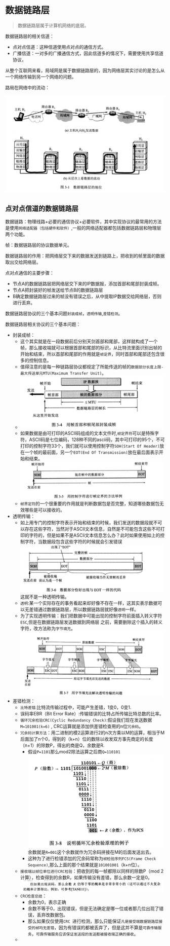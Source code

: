 # 数据链路层

> 数据链路层属于计算机网络的底层。

数据链路层的相关信道：

* 点对点信道：这种信道使用点对点的通信方式。
* 广播信道：一对多的广播通信方式，因此信道多的情况下，需要使用共享信道协议，

从整个互联网来看，局域网是属于数据链路层的，因为网络层其实讨论的是怎么从一个网络传输到另一个网络的问题。

路局在网络中的流动：

![image-20201030143548339](数据链路层.assets/image-20201030143548339.png)

## 点对点信道的数据链路层

数据链路：物理线路+必要的通信协议+必要软件，其中实现协议的最常用的方法是使用`网络适配器（包括硬件和软件）`,一般的网络适配器都包括数据链路层和物理层两个功能。

帧：数据链路层的协议数据单元。

数据链路层的作用：把网络层交下来的数据发送到链路上，把收到的帧里面的数据取出交给网络层。

点对点通信的主要步骤：

* 节点A的数据链路层把网络层交下来的IP数据报，添加首部和尾部封装成帧。
* 节点A把封装好的帧发送给节点B的数据链路层
* B确定数据链路层过来的帧没有错误之后，从中提取IP数据交给网络层，否则进行丢弃。

数据链路层协议的三个基本问题`封装成帧`，`透明传输`,`差错检测`。

数据链路层相关协议的三个基本问题：

* 封装成帧：
  * 这个其实就是在一段数据前后分别天剑首部和尾部，这样就构成了一个帧，那么接收端就可以根据首部和尾部的标识，从比特流里面识别出帧的开始和结束，所以首部和尾部的作用就是`帧定界`，同时首部和尾部还包含很多的控制信息。
  * 值得注意的是每一种链路层协议都规定了所能传送的帧的`数据部分长度上限-最大传送单元MTU(Maximum Transfer Unit)`。
  * ![image-20201106154210302](数据链路层.assets/image-20201106154210302.png)
  * 如果数据是由可打印的ASCII码组成的文本文件时,`帧定界符`可以是特殊字符，ASCII码是七位编码，128种不同的ascii码，其中可打印的95个，不可打印的控制字符33个，我们就可以使用控制字符`SOH(Start Of Header)`放在一个帧的最前面，另一个`EOT(End Of Transmission)`放在最后面表示开始和结束。![image-20201106154637706](数据链路层.assets/image-20201106154637706.png)
  * `帧界定符`的一个很重要的作用就是判断数据包是否完整，知道哪些数据包无效哪些是可以接收的。
* 透明传输：
  * 如上用专门的控制字符表示开始和结束的时候，我们发送的数据段就不可以存在这些字符，当然对于ASCII文本信息，自然是不可能包含这些不可打印的字符的，但是如果不是ASCIi文本信息怎么办？此时如果使用如上的控制字符，当数据段包含这些字符的时候就会引发错误![image-20201106155027459](数据链路层.assets/image-20201106155027459.png)这就不是一种透明传输。
  * `透明`:某一个实际存在的事务看起来却好像不存在一样，这其实表示数据可以无差错通过数据链路层，所以数据链路层就好像`透明`一样。
  * 为了实现透明传输：我们把数据中可能出现的控制字符前面插入转义字符`ESC`,但是在数据链路层发送数据到网络层 之前，需要删除这个插入的转义字符，改方法称为`字节填充`。![image-20201106162553564](数据链路层.assets/image-20201106162553564.png)
* 差错检测：
  * `比特差错`:比特流传输过程中，可能产生差错，1变0，0变1.
  * 误码率EBR（Bit Error Rate）:传输错误的比特占所传输比特总数的比率。
  * `循环冗余检验CRC(Cyclic Redundancy Check)`:假设我们现在发送数据`M=101001(k=6)` , CRC运算就是添加供差错检查用的n位`冗余码`。
  * `冗余码计算方法`：用二进制的模2运算进行2的n次方乘以M的运算，相当于M后面加了n个0，得到的（k+n）位的数除以收发双方事先商定的长度（n+1）的除数P，得出的商是Q，余数是R.
    * 假设`P=1101`那么mod2除法运算之后商`Q=110101`![image-20201106165534192](数据链路层.assets/image-20201106165534192.png)余数就是`R=001`这个余数就作为冗余码拼接在M的后面发送出去。
    * 这种为了进行检错添加的冗余码常称为`帧检验序列FCS(Frame Check Sequence)`,那么上面的那个结果就是`101001001`（k+n位）。
  * `接收端以帧位单位进行CRC检验`：把收到的每一帧都除以同样的除数P（mod 2计算），检查得到的余数R，如果传输没有差错，那么余数一定是0。![image-20201106171000361](数据链路层.assets/image-20201106171000361.png)
  * `CRC检查总结`：
    * 余数为0，表示正确
    * 余数不等于0，出现错误，但是无法确定是哪一位或者那几位出现了错误，丢弃改数据包。
    * 那么如果仅仅使用`CRC `进行检测，那么只能保证`凡是接受端数据链路层接受的帧均无差错`，因为有错误的都被丢弃了，但是这并不算是`可靠传输服务`，`可靠传输服务应该保证发送段的发送都被接收端正确的接收`。
  * 



















